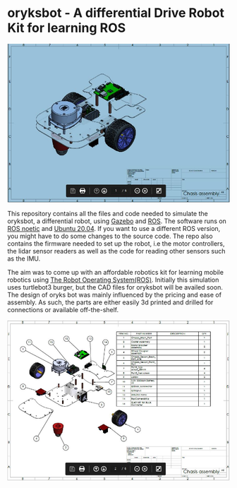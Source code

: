# oryksbot - A differential Drive Robot Kit for learning ROS

![oryksbot assembly](https://github.com/lyleokoth/oryksbot/blob/main/resources/diff_1.JPG?raw=true)

This repository contains all the files and code needed to simulate the oryksbot, a differential robot, using [Gazebo](http://gazebosim.org/)  and [ROS](https://www.ros.org/).
The software runs on [ROS noetic](http://wiki.ros.org/noetic) and [Ubuntu 20.04](http://www.releases.ubuntu.com/20.04/). If you want to use a different ROS version, you might have to do some changes to the source code.
The repo also contains the firmware needed to set up the robot, i.e the motor controllers, the lidar sensor
readers as well as the code for reading other sensors such as the IMU.

The aim was to come up with an affordable robotics kit for learning mobile robotics using [The Robot Operating System(ROS)](https://www.ros.org/). Initially this simulation uses turtlebot3 burger, but the CAD files for oryksbot will be availed soon. The design of oryks bot was mainly influenced by the pricing and ease of assembly. As such, the parts are either easily 3d printed and drilled for connections or available off-the-shelf. 

![oryksbot parts list](https://github.com/lyleokoth/oryksbot/blob/main/resources/diff_2.JPG?raw=true)
 
